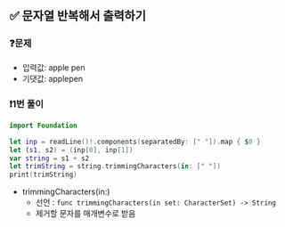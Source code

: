 ## ✅ 문자열 반복해서 출력하기

### ❓문제
- 입력값: apple pen
- 기댓값: applepen

### ❗️1번 풀이
```swift
import Foundation

let inp = readLine()!.components(separatedBy: [" "]).map { $0 }
let (s1, s2) = (inp[0], inp[1])
var string = s1 + s2
let trimString = string.trimmingCharacters(in: [" "])
print(trimString)
```
- trimmingCharacters(in:)
    - 선언 : `func trimmingCharacters(in set: CharacterSet) -> String`
    - 제거할 문자를 매개변수로 받음
